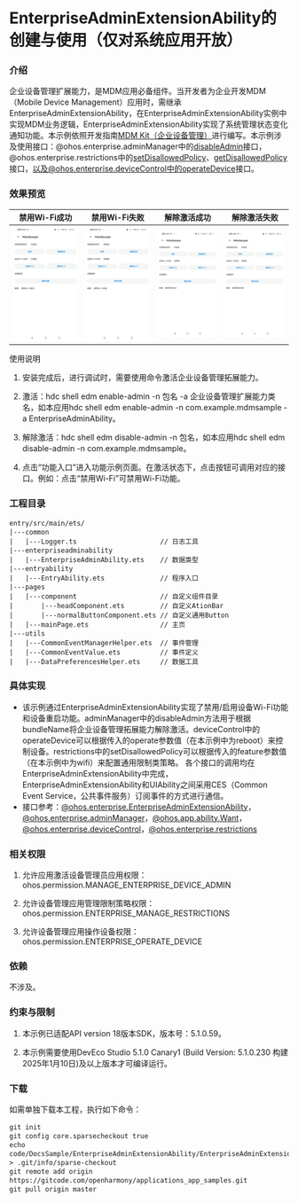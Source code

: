 # EnterpriseAdminExtensionAbility的创建与使用（仅对系统应用开放）

### 介绍

企业设备管理扩展能力，是MDM应用必备组件。当开发者为企业开发MDM（Mobile Device Management）应用时，需继承EnterpriseAdminExtensionAbility，在EnterpriseAdminExtensionAbility实例中实现MDM业务逻辑，EnterpriseAdminExtensionAbility实现了系统管理状态变化通知功能。本示例依照开发指南[MDM Kit（企业设备管理）](https://gitcode.com/openharmony/docs/blob/master/zh-cn/application-dev/mdm/Readme-CN.md)进行编写。本示例涉及使用接口：@ohos.enterprise.adminManager中的[disableAdmin](https://developer.huawei.com/consumer/cn/doc/harmonyos-references/js-apis-enterprise-adminmanager#adminmanagerdisableadmin)接口，@ohos.enterprise.restrictions中的[setDisallowedPolicy](https://developer.huawei.com/consumer/cn/doc/harmonyos-references/js-apis-enterprise-restrictions#restrictionssetdisallowedpolicy)、[getDisallowedPolicy](https://developer.huawei.com/consumer/cn/doc/harmonyos-references/js-apis-enterprise-restrictions#restrictionsgetdisallowedpolicy)接口，以及@ohos.enterprise.deviceControl中的[operateDevice](https://developer.huawei.com/consumer/cn/doc/harmonyos-references/js-apis-enterprise-devicecontrol#devicecontroloperatedevice)接口。

### 效果预览

| 禁用Wi-Fi成功                                          | 禁用Wi-Fi失败                                           | 解除激活成功                                           | 解除激活失败                                            |
| ------------------------------------------------------ | ------------------------------------------------------- | ------------------------------------------------------ | ------------------------------------------------------- |
| <img src="screenshots/device/first.jpg" width="300" /> | <img src="screenshots/device/second.jpg" width="300" /> | <img src="screenshots/device/third.jpg" width="300" /> | <img src="screenshots/device/fourth.jpg" width="300" /> |

使用说明

1. 安装完成后，进行调试时，需要使用命令激活企业设备管理拓展能力。

2. 激活：hdc shell edm enable-admin -n 包名 -a 企业设备管理扩展能力类名，如本应用hdc shell edm enable-admin -n com.example.mdmsample -a EnterpriseAdminAbility。

3. 解除激活：hdc shell edm disable-admin -n 包名，如本应用hdc shell edm disable-admin -n com.example.mdmsample。

4. 点击“功能入口”进入功能示例页面。在激活状态下，点击按钮可调用对应的接口。例如：点击“禁用Wi-Fi”可禁用Wi-Fi功能。


### 工程目录
```
entry/src/main/ets/
|---common
|   |---Logger.ts                     // 日志工具
|---enterpriseadminability
|   |---EnterpriseAdminAbility.ets    // 数据类型
|---entryability
|   |---EntryAbility.ets              // 程序入口
|---pages
|   |---component                     // 自定义组件目录
|       |---headComponent.ets         // 自定义AtionBar
|       |---normalButtonComponent.ets // 自定义通用Button
|   |---mainPage.ets                  // 主页
|---utils
|   |---CommonEventManagerHelper.ets  // 事件管理
|   |---CommonEventValue.ets          // 事件定义
|   |---DataPreferencesHelper.ets     // 数据工具
```
### 具体实现

* 该示例通过EnterpriseAdminExtensionAbility实现了禁用/启用设备Wi-Fi功能和设备重启功能。adminManager中的disableAdmin方法用于根据bundleName将企业设备管理拓展能力解除激活。deviceControl中的operateDevice可以根据传入的operate参数值（在本示例中为reboot）来控制设备。restrictions中的setDisallowedPolicy可以根据传入的feature参数值（在本示例中为wifi）来配置通用限制类策略。
  各个接口的调用均在EnterpriseAdminExtensionAbility中完成，EnterpriseAdminExtensionAbility和UIAbility之间采用CES（Common Event Service，公共事件服务）订阅事件的方式进行通信。
* 接口参考：[@ohos.enterprise.EnterpriseAdminExtensionAbility](https://gitcode.com/openharmony/docs/blob/master/zh-cn/application-dev/reference/apis-mdm-kit/js-apis-EnterpriseAdminExtensionAbility.md)，[@ohos.enterprise.adminManager](https://gitcode.com/openharmony/docs/blob/master/zh-cn/application-dev/reference/apis-mdm-kit/js-apis-enterprise-adminManager.md)，[@ohos.app.ability.Want](https://gitcode.com/openharmony/docs/blob/master/zh-cn/application-dev/reference/apis-ability-kit/js-apis-app-ability-want.md)，[@ohos.enterprise.deviceControl](https://gitcode.com/openharmony/docs/blob/master/zh-cn/application-dev/reference/apis-mdm-kit/js-apis-enterprise-deviceControl.md)，[@ohos.enterprise.restrictions](https://gitcode.com/openharmony/docs/blob/master/zh-cn/application-dev/reference/apis-mdm-kit/js-apis-enterprise-restrictions.md)

### 相关权限

1. 允许应用激活设备管理员应用权限：ohos.permission.MANAGE_ENTERPRISE_DEVICE_ADMIN

2. 允许设备管理应用管理限制策略权限：ohos.permission.ENTERPRISE_MANAGE_RESTRICTIONS

3. 允许设备管理应用操作设备权限：ohos.permission.ENTERPRISE_OPERATE_DEVICE

### 依赖

不涉及。

### 约束与限制

1. 本示例已适配API version 18版本SDK，版本号：5.1.0.59。

2. 本示例需要使用DevEco Studio 5.1.0 Canary1 (Build Version: 5.1.0.230 构建 2025年1月10日)及以上版本才可编译运行。

### 下载

如需单独下载本工程，执行如下命令：
```
git init
git config core.sparsecheckout true
echo code/DocsSample/EnterpriseAdminExtensionAbility/EnterpriseAdminExtensionAbility/ > .git/info/sparse-checkout
git remote add origin https://gitcode.com/openharmony/applications_app_samples.git
git pull origin master
```
